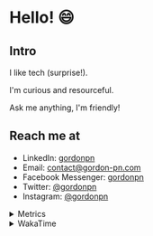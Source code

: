 # Hello! 😄

## Intro

I like tech (surprise!).

I'm curious and resourceful.

Ask me anything, I'm friendly!

## Reach me at

- LinkedIn: [gordonpn](https://www.linkedin.com/in/gordonpn/)
- Email: [contact@gordon-pn.com](mailto:contact@gordon-pn.com)
- Facebook Messenger: [gordonpn](https://www.messenger.com/t/Gordonpn)
- Twitter: [@gordonpn](https://twitter.com/Gordonpn)
- Instagram: [@gordonpn](https://www.instagram.com/gordonpn/)

<details>
  <summary>Metrics</summary>

  <img align="center" src="https://github.com/gordonpn/gordonpn/blob/master/github-metrics.svg" alt="GitHub Metrics">

</details>

<details>
  <summary>WakaTime</summary>

  <!--START_SECTION:waka-->
📊 **This Week I Spent My Time On** 

```text
💬 Programming Languages: 
Java                     12 hrs 13 mins      █████████████░░░░░░░░░░░░   53.49 % 
TypeScript               5 hrs 58 mins       ███████░░░░░░░░░░░░░░░░░░   26.17 % 
Brazil Dependency Config 1 hr 47 mins        ██░░░░░░░░░░░░░░░░░░░░░░░   07.81 % 
Kotlin                   1 hr 1 min          █░░░░░░░░░░░░░░░░░░░░░░░░   04.49 % 
GitIgnore file           30 mins             █░░░░░░░░░░░░░░░░░░░░░░░░   02.21 % 

🔥 Editors: 
IntelliJ                 22 hrs 47 mins      █████████████████████████   99.73 % 
VS Code                  3 mins              ░░░░░░░░░░░░░░░░░░░░░░░░░   00.27 % 
```


 Last Updated on 30/10/2023 16:21:46 UTC
<!--END_SECTION:waka-->
</details>
